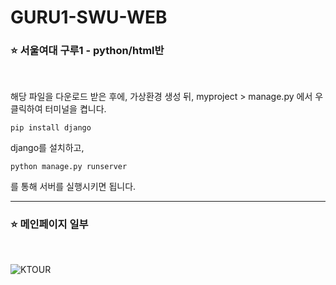 # GURU1-SWU-WEB
### :star: 서울여대 구루1 - python/html반

<br>

해당 파일을 다운로드 받은 후에, 가상환경 생성 뒤,
myproject > manage.py 에서 우클릭하여 터미널을 켭니다.
```
pip install django
```
django를 설치하고,
```
python manage.py runserver
```
를 통해 서버를 실행시키면 됩니다.

<hr>

### :star: 메인페이지 일부

<br>

![KTOUR](https://user-images.githubusercontent.com/97894470/182146968-5a302f79-e5e1-4e77-84b3-7e5c1bc87b51.png)
